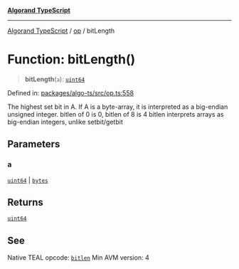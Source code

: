 [**Algorand TypeScript**](../../README.md)

***

[Algorand TypeScript](../../modules.md) / [op](../README.md) / bitLength

# Function: bitLength()

> **bitLength**(`a`): [`uint64`](../../index/type-aliases/uint64.md)

Defined in: [packages/algo-ts/src/op.ts:558](https://github.com/algorandfoundation/puya-ts/blob/main/packages/algo-ts/src/op.ts#L558)

The highest set bit in A. If A is a byte-array, it is interpreted as a big-endian unsigned integer. bitlen of 0 is 0, bitlen of 8 is 4
bitlen interprets arrays as big-endian integers, unlike setbit/getbit

## Parameters

### a

[`uint64`](../../index/type-aliases/uint64.md) | [`bytes`](../../index/type-aliases/bytes.md)

## Returns

[`uint64`](../../index/type-aliases/uint64.md)

## See

Native TEAL opcode: [`bitlen`](https://dev.algorand.co/reference/algorand-teal/opcodes#bitlen)
Min AVM version: 4
